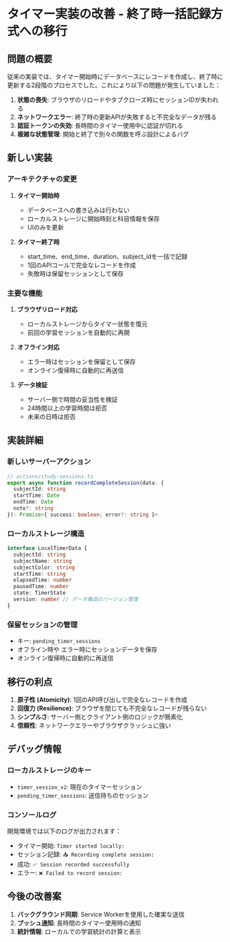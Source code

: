# タイマー実装の改善 - 終了時一括記録方式への移行

## 問題の概要

従来の実装では、タイマー開始時にデータベースにレコードを作成し、終了時に更新する2段階のプロセスでした。これにより以下の問題が発生していました：

1. **状態の喪失**: ブラウザのリロードやタブクローズ時にセッションIDが失われる
2. **ネットワークエラー**: 終了時の更新APIが失敗すると不完全なデータが残る
3. **認証トークンの失効**: 長時間のタイマー使用中に認証が切れる
4. **複雑な状態管理**: 開始と終了で別々の関数を呼ぶ設計によるバグ

## 新しい実装

### アーキテクチャの変更

1. **タイマー開始時**
   - データベースへの書き込みは行わない
   - ローカルストレージに開始時刻と科目情報を保存
   - UIのみを更新

2. **タイマー終了時**
   - start_time、end_time、duration、subject_idを一括で記録
   - 1回のAPIコールで完全なレコードを作成
   - 失敗時は保留セッションとして保存

### 主要な機能

1. **ブラウザリロード対応**
   - ローカルストレージからタイマー状態を復元
   - 前回の学習セッションを自動的に再開

2. **オフライン対応**
   - エラー時はセッションを保留として保存
   - オンライン復帰時に自動的に再送信

3. **データ検証**
   - サーバー側で時間の妥当性を検証
   - 24時間以上の学習時間は拒否
   - 未来の日時は拒否

## 実装詳細

### 新しいサーバーアクション

```typescript
// actions/study-sessions.ts
export async function recordCompleteSession(data: {
  subjectId: string
  startTime: Date
  endTime: Date
  note?: string
}): Promise<{ success: boolean; error?: string }>
```

### ローカルストレージ構造

```typescript
interface LocalTimerData {
  subjectId: string
  subjectName: string
  subjectColor: string
  startTime: string
  elapsedTime: number
  pausedTime: number
  state: TimerState
  version: number // データ構造のバージョン管理
}
```

### 保留セッションの管理

- キー: `pending_timer_sessions`
- オフライン時や エラー時にセッションデータを保存
- オンライン復帰時に自動的に再送信

## 移行の利点

1. **原子性 (Atomicity)**: 1回のAPI呼び出しで完全なレコードを作成
2. **回復力 (Resilience)**: ブラウザを閉じても不完全なレコードが残らない
3. **シンプルさ**: サーバー側とクライアント側のロジックが簡素化
4. **信頼性**: ネットワークエラーやブラウザクラッシュに強い

## デバッグ情報

### ローカルストレージのキー

- `timer_session_v2`: 現在のタイマーセッション
- `pending_timer_sessions`: 送信待ちのセッション

### コンソールログ

開発環境では以下のログが出力されます：

- タイマー開始: `Timer started locally:`
- セッション記録: `📤 Recording complete session:`
- 成功: `✅ Session recorded successfully`
- エラー: `❌ Failed to record session:`

## 今後の改善案

1. **バックグラウンド同期**: Service Workerを使用した確実な送信
2. **プッシュ通知**: 長時間のタイマー使用時の通知
3. **統計情報**: ローカルでの学習統計の計算と表示